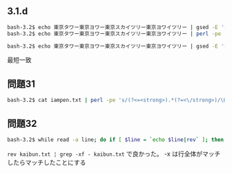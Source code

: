 ## 3.1.d

```bash
bash-3.2$ echo 東京タワー東京ヨワー東京スカイツリー東京ヨワイツリー | gsed -E 's/東京([^ヨ])/山本\1/g'
bash-3.2$ echo 東京タワー東京ヨワー東京スカイツリー東京ヨワイツリー | perl -pe 's/東京(?!ヨ)/山本\1/g'

bash-3.2$ echo 東京タワー東京ヨワー東京スカイツリー東京ヨワイツリー | gsed -E 's/東京..ー//'
```

最短一致

## 問題31

```bash
bash-3.2$ cat iampen.txt | perl -pe 's/(?<=<strong>).*(?=<\/strong>)/\U$&/g'
```

## 問題32

```bash
bash-3.2$ while read -a line; do if [ $line = `echo $line|rev` ]; then echo ${line};fi; done  < kaibun.txt;
```

`rev kaibun.txt ¦ grep -xf - kaibun.txt` で良かった。 -x は行全体がマッチしたらマッチしたことにする


